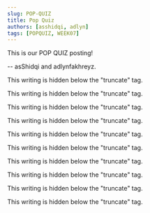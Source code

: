 ```yaml
---
slug: POP-QUIZ
title: Pop Quiz
authors: [asshidqi, adlyn]
tags: [POPQUIZ, WEEK07]
---
```


This is our POP QUIZ posting!

-- asShidqi and adlynfakhreyz.

<!--truncate-->

This writing is hidden below the "truncate" tag.

This writing is hidden below the "truncate" tag.

This writing is hidden below the "truncate" tag.

This writing is hidden below the "truncate" tag.

This writing is hidden below the "truncate" tag.

This writing is hidden below the "truncate" tag.

This writing is hidden below the "truncate" tag.

This writing is hidden below the "truncate" tag.

This writing is hidden below the "truncate" tag.

This writing is hidden below the "truncate" tag.
